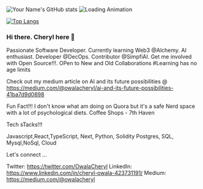 ![Your Name's GitHub stats](https://github-readme-stats.vercel.app/api?username=Cherrypick14&show_icons=true&theme=radical)        ![Loading Animation](https://media0.giphy.com/media/m6OomwWCojfS8/giphy.gif?cid=ecf05e47k578dhpegnsl5tgmwpp5d9m22ujpozqc3mu3thvr&ep=v1_gifs_search&rid=giphy.gif&ct=g)

[![Top Langs](https://github-readme-stats.vercel.app/api/top-langs/?username=Cherrypick14&theme=radical)](https://github.com/Cherrypick14/github-readme-stats)

### Hi there. Cheryl here 👋
Passionate Software Developer. Currently learning Web3 @Alchemy. AI enthusiast. Developer @DecOps. Contributor @SimpfiAI.
Get me involved with Open Source!!!. OPen to New and Old Collaborations #Learning has no age limits

Check out my medium article on AI and its future possibilities @ https://medium.com/@owalacheryl/ai-and-its-future-possibilities-41ba7d9d0898

Fun Fact!!!
I don't know what am doing on Quora but it's a safe Nerd space with a lot of psychological diets.
Coffee Shops - 7th Haven

Tech sTacks!!!

Javascript,React,TypeScript, Next, Python, Solidity
Postgres, SQL, Mysql,NoSql,
Cloud

Let's connect ...

Twitter: https://twitter.com/OwalaCheryl
LinkedIn: https://www.linkedin.com/in/cheryl-owala-423731191/
Medium: https://medium.com/@owalacheryl


<!--
**Cherrypick14/Cherrypick14** is a ✨ _special_ ✨ repository because its `README.md` (this file) appears on your GitHub profile.

Here are some ideas to get you started:

- 🔭 I’m currently working on ...
- 🌱 I’m currently learning ...
- 👯 I’m looking to collaborate on ...
- 🤔 I’m looking for help with ...
- 💬 Ask me about ...
- 📫 How to reach me: ...
- 😄 Pronouns: ...
- ⚡ Fun fact: ...
-->
